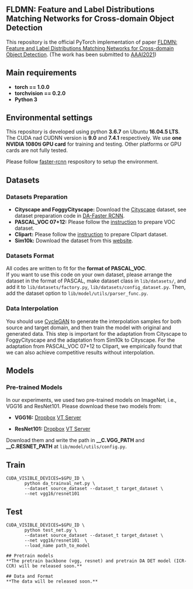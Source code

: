 ## FLDMN: Feature and Label Distributions Matching Networks for Cross-domain Object Detection



This repository is the official PyTorch implementation of paper [FLDMN: Feature and Label Distributions Matching Networks for Cross-domain
Object Detection](). (The work has been submitted to [AAAI2021](https://aaai.org/Conferences/AAAI-21/aaai21call/))

## Main requirements

  * **torch == 1.0.0**
  * **torchvision == 0.2.0**
  * **Python 3**

## Environmental settings
This repository is developed using python **3.6.7** on Ubuntu **16.04.5 LTS**. The CUDA nad CUDNN version is **9.0** and **7.4.1** respectively. We use **one NVIDIA 1080ti GPU card** for training and testing. Other platforms or GPU cards are not fully tested.

Please follow [faster-rcnn](https://github.com/jwyang/faster-rcnn.pytorch/tree/pytorch-1.0) respository to setup the environment.

## Datasets
### Datasets Preparation
* **Cityscape and FoggyCityscape:** Download the [Cityscape](https://www.cityscapes-dataset.com/) dataset, see dataset preparation code in [DA-Faster RCNN](https://github.com/yuhuayc/da-faster-rcnn/tree/master/prepare_data).
* **PASCAL_VOC 07+12:** Please follow the [instruction](https://github.com/rbgirshick/py-faster-rcnn#beyond-the-demo-installation-for-training-and-testing-models) to prepare VOC dataset.
* **Clipart:** Please follow the [instruction](https://github.com/naoto0804/cross-domain-detection/tree/master/datasets) to prepare Clipart dataset.
* **Sim10k:** Download the dataset from this [website](https://fcav.engin.umich.edu/sim-dataset/).  

### Datasets Format
All codes are written to fit for the **format of PASCAL_VOC**.  
If you want to use this code on your own dataset, please arrange the dataset in the format of PASCAL, make dataset class in ```lib/datasets/```, and add it to ```lib/datasets/factory.py```, ```lib/datasets/config_dataset.py```. Then, add the dataset option to ```lib/model/utils/parser_func.py```.

### Data Interpolation
You should use [CycleGAN](https://github.com/junyanz/pytorch-CycleGAN-and-pix2pix) to generate the interpolation samples for both source and target domain, and then train the model with original and generated data. This step is important for the adaptation from Cityscape to FoggyCityscape and the adaptation from Sim10k to Cityscape. For the adaptation from PASCAL_VOC 07+12 to Clipart, we empirically found that we can also achieve competitive results without interpolation.

## Models
### Pre-trained Models
In our experiments, we used two pre-trained models on ImageNet, i.e., VGG16 and ResNet101. Please download these two models from:
* **VGG16:** [Dropbox](https://www.dropbox.com/s/s3brpk0bdq60nyb/vgg16_caffe.pth?dl=0)  [VT Server](https://filebox.ece.vt.edu/~jw2yang/faster-rcnn/pretrained-base-models/vgg16_caffe.pth)

* **ResNet101:** [Dropbox](https://www.dropbox.com/s/iev3tkbz5wyyuz9/resnet101_caffe.pth?dl=0)  [VT Server](https://filebox.ece.vt.edu/~jw2yang/faster-rcnn/pretrained-base-models/resnet101_caffe.pth)

Download them and write the path in **__C.VGG_PATH** and **__C.RESNET_PATH** at ```lib/model/utils/config.py```.

## Train
```
CUDA_VISIBLE_DEVICES=$GPU_ID \
       python da_trainval_net.py \
       --dataset source_dataset --dataset_t target_dataset \
       --net vgg16/resnet101 
```
## Test
```
CUDA_VISIBLE_DEVICES=$GPU_ID \
       python test_net.py \
       --dataset source_dataset --dataset_t target_dataset \
       --net vgg16/resnet101  \
       --load_name path_to_model

## Pretrain models
**The pretrain backbone (vgg, resnet) and pretrain DA DET model (ICR-CCR) will be released soon.**

## Data and Format
**The data will be released soon.**
